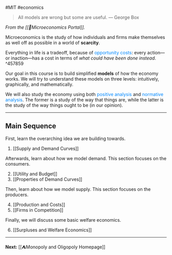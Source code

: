 #MIT #economics 

> All models are wrong but some are useful.
> — George Box

*From the [[📏Microeconomics Portal]].*

Microeconomics is the study of how individuals and firms make themselves as well off as possible in a world of **scarcity**.

Everything in life is a tradeoff, because of <span style="color:#0088ff">opportunity costs</span>: every action—or inaction—has a cost in terms of *what could have been done instead*. ^457859

Our goal in this course is to build simplified **models** of how the economy works. We will try to understand these models on three levels: intuitively, graphically, and mathematically.

We will also study the economy using both <span style="color:#0088ff">positive analysis</span> and <span style="color:#0088ff">normative analysis</span>. The former is a study of the way that things are, while the latter is the study of the way things ought to be (in our opinion).

---
## Main Sequence

First, learn the overarching idea we are building towards.

1. [[Supply and Demand Curves]]

Afterwards, learn about how we model demand. This section focuses on the consumers.

2. [[Utility and Budget]]
3. [[Properties of Demand Curves]]

Then, learn about how we model supply. This section focuses on the producers.

4. [[Production and Costs]]
5. [[Firms in Competition]]

Finally, we will discuss some basic welfare economics.

6. [[Surpluses and Welfare Economics]]

---

**Next:** [[⛺Monopoly and Oligopoly Homepage]]